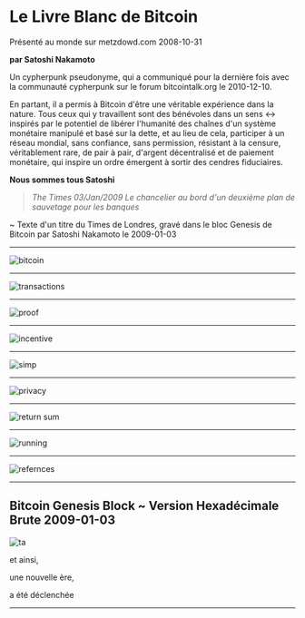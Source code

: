 # Le Livre Blanc de Bitcoin
Présenté au monde sur metzdowd.com
2008-10-31

**par Satoshi Nakamoto**

Un cypherpunk pseudonyme, qui a communiqué pour la dernière fois
avec la communauté cypherpunk sur le forum bitcointalk.org
le 2010-12-10.

En partant, il a permis à Bitcoin d'être une véritable expérience dans
la nature. Tous ceux qui y travaillent sont des bénévoles dans un
sens <-> inspirés par le potentiel de libérer l'humanité
des chaînes d'un système monétaire manipulé et basé sur la dette,
et au lieu de cela, participer à un réseau mondial, sans confiance,
sans permission, résistant à la censure, véritablement rare, de pair à pair,
d'argent décentralisé et de paiement monétaire, qui inspire
un ordre émergent à sortir des cendres fiduciaires.

**Nous sommes tous Satoshi**
>*The Times 03/Jan/2009 Le chancelier au bord
d'un deuxième plan de sauvetage pour les banques*

~ Texte d'un titre du Times de Londres,
gravé dans le bloc Genesis de Bitcoin par Satoshi
Nakamoto le 2009-01-03

---

![bitcoin](figure-034-bitcoin.png)

---

![transactions](figure-035-transactions.png)

---

![proof](figure-036-proof.png)

---

![incentive](figure-037-incentive.png)

---

![simp](figure-038-simp.png)

---
![privacy](figure-039-privacy.png)

---

![return sum](figure-040-return%20sum.png)

---

![running](figure-041-running.png)

---

![refernces](figure-042-refernces.png)

---

## Bitcoin Genesis Block ~ Version Hexadécimale Brute 2009-01-03

![ta](figure-043-ta.png)

et ainsi,

une nouvelle ère,

a été déclenchée

---
